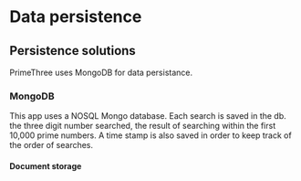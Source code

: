 # Data persistence

## Persistence solutions

PrimeThree uses MongoDB for data persistance.  

### MongoDB

This app uses a NOSQL Mongo database. Each search is saved in the db.   the three digit number searched, the result of searching within the first 10,000 prime numbers.  A time stamp is also saved in order to keep track of the order of searches.

#### Document storage

